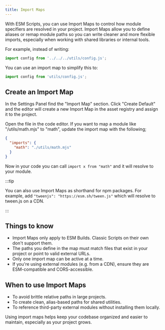 ```yaml
---
title: Import Maps
---
```


With ESM Scripts, you can use Import Maps to control how module specifiers are resolved in your project. Import Maps allow you to define aliases or remap module paths so you can write cleaner and more flexible imports, especially when working with shared libraries or internal tools.

For example, instead of writing:

```js
import config from '../../../utils/config.js';
```

You can use an import map to simplify this to:

```js
import config from 'utils/config.js';
```

## Create an Import Map

In the Settings Panel find the "Import Map" section. Click "Create Default" and the editor will create a new Import Map in the asset registry and assign it to the project.

Open the file in the code editor. If you want to map a module like "/utils/math.mjs" to "math", update the import map with the following;

```json
{
  "imports": {
    "math": "./utils/math.mjs"
  }
}
```

Now in your code you can call `import x from "math"` and it will resolve to your module.

:::tip

You can also use Import Maps as shorthand for npm packages. For example, add `"tweenjs": "https://esm.sh/tween.js"` which will resolve to tween.js on a CDN.

:::

## Things to know

- Import Maps only apply to ESM Builds. Classic Scripts on their own don't support them.
- The paths you define in the map must match files that exist in your project or point to valid external URLs.
- Only one import map can be active at a time.
- If you're using external modules (e.g. from a CDN), ensure they are ESM-compatible and CORS-accessible.

## When to use Import Maps

- To avoid brittle relative paths in large projects.
- To create clean, alias-based paths for shared utilities.
- To reference third-party external modules without installing them locally.

Using import maps helps keep your codebase organized and easier to maintain, especially as your project grows.
